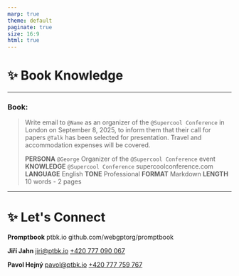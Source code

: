 ```yaml
---
marp: true
theme: default
paginate: true
size: 16:9
html: true
---
```


# ✨ Book Knowledge

---

### Book:

> Write email to `@Name` as an organizer of the `@Supercool Conference` in London on September 8, 2025, to inform them that their call for papers `@Talk` has been selected for presentation. Travel and accommodation expenses will be covered.
>
> **PERSONA** `@George` Organizer of the `@Supercool Conference` event
> **KNOWLEDGE** `@Supercool Conference` supercoolconference.com
> **LANGUAGE** English
> **TONE** Professional
> **FORMAT** Markdown
> **LENGTH** 10 words - 2 pages

---

<!--Import ./slides/last-slide.md-->
<!--⚠️ WARNING: This section was imported, make changes in source; any manual changes here will be overwritten-->

# ✨ Let's Connect

**Promptbook**
ptbk.io
github.com/webgptorg/promptbook

**Jiří Jahn**
jiri@ptbk.io
[+420 777 090 067](tel:+420777090067)

**Pavol Hejný**
pavol@ptbk.io
[+420 777 759 767](tel:+420777759767)

<!--/Import ./slides/last-slide.md-->
